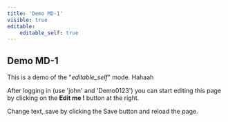 ```yaml
---
title: 'Demo MD-1'
visible: true
editable:
    editable_self: true
---
```


## Demo **MD-1**

This is a demo of the "<i>editable_self</i>" mode. Hahaah

After logging in (use 'john' and 'Demo0123') you can start editing this page by clicking on the <b>Edit me !</b> button at the right.

Change text, save by clicking the Save button and reload the page.